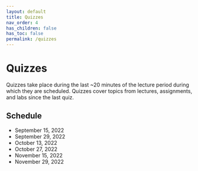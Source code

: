 ```yaml
---
layout: default
title: Quizzes
nav_order: 4
has_children: false
has_toc: false
permalink: /quizzes
---
```


# Quizzes

Quizzes take place during the last ~20 minutes of the lecture period during which they are scheduled.
Quizzes cover topics from lectures, assignments, and labs since the last quiz.

## Schedule

* September 15, 2022
* September 29, 2022
* October 13, 2022
* October 27, 2022
* November 15, 2022
* November 29, 2022
